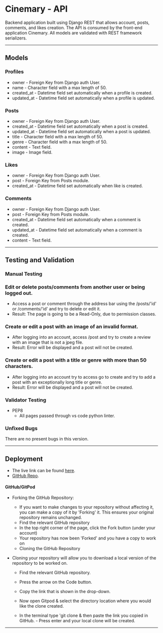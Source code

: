 # Cinemary - API

Backend application built using Django REST that allows account, posts, comments, and likes creation. The API is consumed by the front-end application Cinemary. All models are validated with REST framework serializers.

---

## Models

### Profiles

- owner - Foreign Key from Django auth User.
- name - Character field with a max length of 50.
- created_at - Datetime field set automatically when a profile is created.
- updated_at - Datetime field set automatically when a profile is updated.

### Posts

- owner - Foreign Key from Django auth User.
- created_at - Datetime field set automatically when a post is created.
- updated_at - Datetime field set automatically when a post is updated.
- title - Character field with a max length of 50.
- genre - Character field with a max length of 50.
- content - Text field.
- image - Image field.

### Likes

- owner - Foreign Key from Django auth User.
- post - Foreign Key from Posts module.
- created_at - Datetime field set automatically when like is created.

### Comments

- owner - Foreign Key from Django auth User.
- post - Foreign Key from Posts module.
- created_at - Datetime field set automatically when a comment is created.
- updated_at - Datetime field set automatically when a comment is created.
- content - Text field.

---

## Testing and Validation

### Manual Testing

### Edit or delete posts/comments from another user or being logged out.

- Access a post or comment through the address bar using the /posts/'id' or /comments/'id' and try to delete or edit it.
- Result: The page is going to be a Read-Only, due to permission classes.

### Create or edit a post with an image of an invalid format.

- After logging into an account, access /post and try to create a review with an image that is not a jpeg file.
- Result: Error will be displayed and a post will not be created.

### Create or edit a post with a title or genre with more than 50 characters.

- After logging into an account try to access go to create and try to add a post with an exceptionally long title or genre.
- Result: Error will be displayed and a post will not be created.

### Validator Testing

- PEP8
  - All pages passed through vs code python linter.

### Unfixed Bugs

There are no present bugs in this version.

---

## Deployment

- The live link can be found [here](https://cinemary-api.herokuapp.com/).
- [GitHub Repo](https://github.com/Vepp1/cinemary-api).

#### GitHub/GitPod

- Forking the GitHub Repository:

  - If you want to make changes to your repository without affecting it, you can make a copy of it by 'Forking' it. This ensures your original repository remains unchanged.
  - Find the relevant GitHub repository
  - In the top right corner of the page, click the Fork button (under your account)
  - Your repository has now been 'Forked' and you have a copy to work on
  - Cloning the GitHub Repository

- Cloning your repository will allow you to download a local version of the repository to be worked on.

  - Find the relevant GitHub repository.
  - Press the arrow on the Code button.
  - Copy the link that is shown in the drop-down.
  - Now open Gitpod & select the directory location where you would like the clone created.

  - In the terminal type 'git clone & then paste the link you copied in GitHub. - Press enter and your local clone will be created.

---
